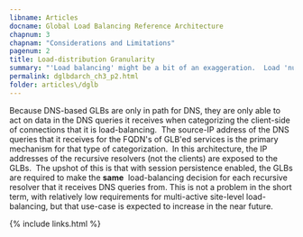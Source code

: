 ```yaml
---
libname: Articles
docname: Global Load Balancing Reference Architecture
chapnum: 3
chapnam: "Considerations and Limitations"
pagenum: 2
title: Load-distribution Granularity
summary: "'Load balancing' might be a bit of an exaggeration.  Load 'nudging' is a better description"
permalink: dglbdarch_ch3_p2.html
folder: articles\/dglb
---
```


Because DNS-based GLBs are only in path for DNS, they are only able to act on data in the DNS queries it receives when categorizing the client-side of connections that it is load-balancing.  The source-IP address of the DNS queries that it receives for the FQDN's of GLB'ed services is the primary mechanism for that type of categorization.  In this architecture, the IP addresses of the recursive resolvers (not the clients) are exposed to the GLBs.  The upshot of this is that with session persistence enabled, the GLBs are required to make the **same**  load-balancing decision for each recursive resolver that it receives DNS queries from. This is not a problem in the short term, with relatively low requirements for multi-active site-level load-balancing, but that use-case is expected to increase in the near future.

{% include links.html %}